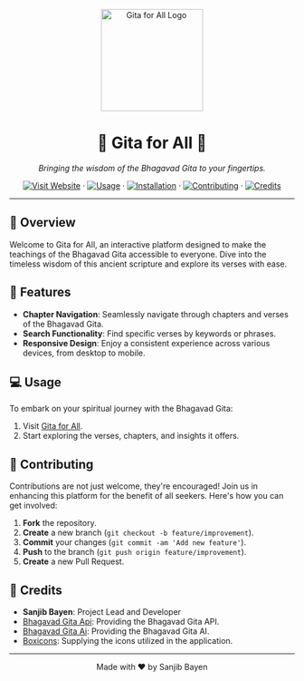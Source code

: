 <p align="center">
  <img src="https://sanjibbayen.github.io/gita/logo.png" alt="Gita for All Logo" width="180" />
</p>

<h1 align="center">📖 Gita for All 🌟</h1>

<p align="center">
  <em>Bringing the wisdom of the Bhagavad Gita to your fingertips.</em>
</p>

<p align="center">
  <a href="https://sanjibbayen.github.io/gita/"><img src="https://img.shields.io/badge/Visit%20Website-%230077B5.svg?&style=for-the-badge&logo=google-chrome&logoColor=white" alt="Visit Website"/></a>
  ·
  <a href="#💻 Usage"><img src="https://img.shields.io/badge/Usage-%233776AB.svg?&style=for-the-badge&logo=github&logoColor=white" alt="Usage"/></a>
  ·
  <a href="#installation"><img src="https://img.shields.io/badge/Installation-%233776AB.svg?&style=for-the-badge&logo=github&logoColor=white" alt="Installation"/></a>
  ·
  <a href="#contributing"><img src="https://img.shields.io/badge/Contributing-%233776AB.svg?&style=for-the-badge&logo=github&logoColor=white" alt="Contributing"/></a>
  ·
  <a href="#credits"><img src="https://img.shields.io/badge/Credits-%233776AB.svg?&style=for-the-badge&logo=github&logoColor=white" alt="Credits"/></a>
</p>

---

## 🌈 Overview

Welcome to Gita for All, an interactive platform designed to make the teachings of the Bhagavad Gita accessible to everyone. Dive into the timeless wisdom of this ancient scripture and explore its verses with ease.

## 🚀 Features

- **Chapter Navigation**: Seamlessly navigate through chapters and verses of the Bhagavad Gita.
- **Search Functionality**: Find specific verses by keywords or phrases.
- **Responsive Design**: Enjoy a consistent experience across various devices, from desktop to mobile.

## 💻 Usage

To embark on your spiritual journey with the Bhagavad Gita:

1. Visit [Gita for All](https://sanjibbayen.github.io/gita/).
2. Start exploring the verses, chapters, and insights it offers.


## 🙌 Contributing

Contributions are not just welcome, they're encouraged! Join us in enhancing this platform for the benefit of all seekers. Here's how you can get involved:

1. **Fork** the repository.
2. **Create** a new branch (`git checkout -b feature/improvement`).
3. **Commit** your changes (`git commit -am 'Add new feature'`).
4. **Push** to the branch (`git push origin feature/improvement`).
5. **Create** a new Pull Request.

## 🌟 Credits

- **Sanjib Bayen**: Project Lead and Developer
- [Bhagavad Gita Api](https://bhagavadgitaapi.in/): Providing the Bhagavad Gita API.
-  [Bhagavad Gita Ai](https://bhagavadgita.io/gitagpt): Providing the Bhagavad Gita AI.
- [Boxicons](https://boxicons.com): Supplying the icons utilized in the application.

---

<p align="center">
  Made with ❤️ by Sanjib Bayen
</p>
